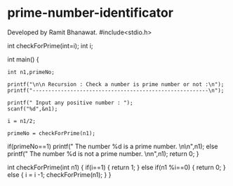# prime-number-identificator
Developed by Ramit Bhanawat.
#include<stdio.h>

int checkForPrime(int=i);
int i;

int main()
{

    int n1,primeNo;

	printf("\n\n Recursion : Check a number is prime number or not :\n");
	printf("--------------------------------------------------------\n");
	
    printf(" Input any positive number : ");
    scanf("%d",&n1);
    
    i = n1/2;

    primeNo = checkForPrime(n1);

   if(primeNo==1)
        printf(" The number %d is a prime number. \n\n",n1);
   else
      printf(" The number %d is not a prime number. \nn",n1);
   return 0;
}

int checkForPrime(int n1)
{
    if(i==1)
    {
        return 1;
    }
    else if(n1 %i==0)
    {
         return 0;
    }     
    else
       {
         i = i -1; 
         checkForPrime(n1);
      }
}
